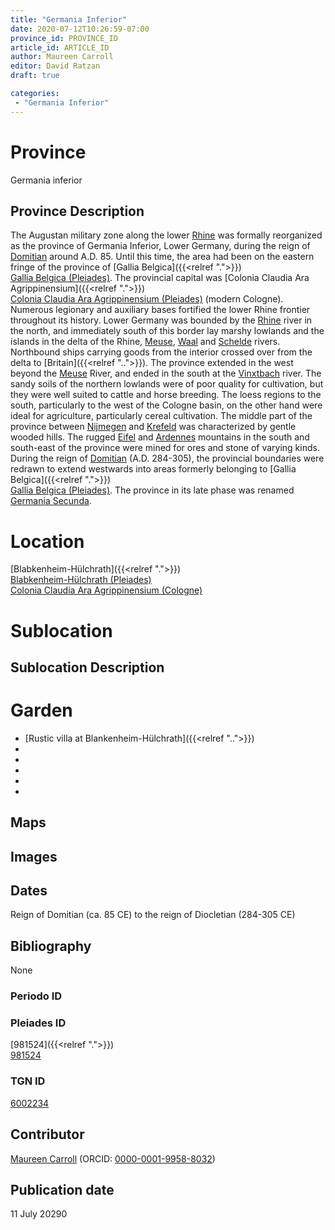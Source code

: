 ```yaml
---
title: "Germania Inferior"
date: 2020-07-12T10:26:59-07:00
province_id: PROVINCE_ID
article_id: ARTICLE_ID
author: Maureen Carroll
editor: David Ratzan
draft: true

categories:
 - "Germania Inferior"
---
```


# Province
Germania inferior

## Province Description
The Augustan military zone along the lower [Rhine](link) was formally reorganized as the province of Germania Inferior, Lower Germany, during the reign of [Domitian](link) around A.D. 85. Until this time, the area had been on the eastern fringe of the province of [Gallia Belgica]({{<relref ".">}}) \
[Gallia Belgica (Pleiades)](https://pleiades.stoa.org/places/981511). The provincial capital was [Colonia Claudia Ara Agrippinensium]({{<relref ".">}}) \
[Colonia Claudia Ara Agrippinensium (Pleiades)](https://pleiades.stoa.org/places/108751) (modern Cologne). Numerous legionary and auxiliary bases fortified the lower Rhine frontier throughout its history. Lower Germany was bounded by the [Rhine](link) river in the north, and immediately south of this border lay marshy lowlands and the islands in the delta of the Rhine, [Meuse](link), [Waal](link) and [Schelde](link) rivers. Northbound ships carrying goods from the interior crossed over from the delta to [Britain]({{<relref "..">}}). The province extended in the west beyond the [Meuse](link) River, and ended in the south at the [Vinxtbach](link) river. The sandy soils of the northern lowlands were of poor quality for cultivation, but they were well suited to cattle and horse breeding. The loess regions to the south, particularly to the west of the Cologne basin, on the other hand were ideal for agriculture, particularly cereal cultivation. The middle part of the province between [Nijmegen](link) and [Krefeld](link) was characterized by gentle wooded hills. The rugged [Eifel](link) and [Ardennes](link) mountains in the south and south-east of the province were mined for ores and stone of varying kinds. During the reign of [Domitian](link) (A.D. 284-305), the provincial boundaries were redrawn to extend westwards into areas formerly belonging to [Gallia Belgica]({{<relref ".">}}) \
[Gallia Belgica (Pleiades)](https://pleiades.stoa.org/places/981511). The province in its late phase was renamed [Germania Secunda](link).

# Location
[Blabkenheim-Hülchrath]({{<relref ".">}}) \
[Blabkenheim-Hülchrath (Pleiades)](https://pleiades.stoa.org/places/981524)  
[Colonia Claudia Ara Agrippinensium (Cologne)](https://pleiades.stoa.org/places/108751)  

# Sublocation

<!--
[AREA WITHIN LOCATION, LIKE “PALATINE HILL”](GEOREFERENCE LINK)
A sublocation is any area larger than an individual garden, but located within a location. I would always try to include a link to a controlled vocabulary here if possible. This ID may well be different from the Garden ID, e.g., Pompeii versus a Garden in one of the houses which has its own Pleiades ID.
-->

## Sublocation Description


# Garden
* [Rustic villa at Blankenheim-Hülchrath]({{<relref "..">}})
* <!-- [House of Dionysos (Colonia Claudia Ara Agrippinensium)](<ref "../garden/colonia_cologne_dionysius.md">}}) -->
* <!-- [Atrium house (Colonia Claudia Ara Agrippinensium)](<ref "../garden/colonia_cologne_atrium.md">}}) -->
* <!-- [Urban house on Gertrudenstrasse (Colonia Claudia Ara Agrippinensium)](<ref "../garden/colonia_cologne_gertrudenstrasse.md">}}) -->
* <!-- [Urban house on Wolfsstrasse (Colonia Claudia Ara Agrippinensium)](<ref "../garden/colonia_cologne_wolfstrasse.md">}}) -->
* <!-- [Urban house on Lungenstrasse (Colonia Claudia Ara Agrippinensium)](<ref "../garden/colonia_cologne_lungenstrasse.md">}}) -->

## Maps

<!--
{{< figure src="IMG_URL" alt="ALT_TEXT" title="CAPTION" >}}
-->

## Images

<!--
{{< figure src="IMG_URL" alt="ALT_TEXT" title="CAPTION" >}}
-->

## Dates
Reign of Domitian (ca. 85 CE) to the reign of Diocletian (284-305 CE)

## Bibliography
None

### Periodo ID

<!-- [PERIODO_ID](https://pleiades.stoa.org/places/PLEIADES_ID) -->

### Pleiades ID
[981524]({{<relref ".">}}) \
[981524](https://pleiades.stoa.org/places/981524)

### TGN ID
[6002234]( http://vocab.getty.edu/page/tgn/6002234)

## Contributor
[Maureen Carroll](link) (ORCID: [0000-0001-9958-8032](https://orcid.org/0000-0001-9958-8032))  

## Publication date
11 July 20290
